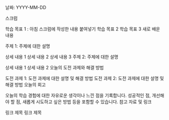 날짜: YYYY-MM-DD

스크럼

학습 목표 1 : 아침 스크럼에 작성한 내용 붙여넣기
학습 목표 2
학습 목표 3
새로 배운 내용

주제 1: 주제에 대한 설명

상세 내용 1
상세 내용 2
상세 내용 3
주제 2: 주제에 대한 설명

상세 내용 1
상세 내용 2
오늘의 도전 과제와 해결 방법

도전 과제 1: 도전 과제에 대한 설명 및 해결 방법
도전 과제 2: 도전 과제에 대한 설명 및 해결 방법
오늘의 회고

오늘의 학습 경험에 대한 자유로운 생각이나 느낀 점을 기록합니다.
성공적인 점, 개선해야 할 점, 새롭게 시도하고 싶은 방법 등을 포함할 수 있습니다.
참고 자료 및 링크

링크 제목
링크 제목
